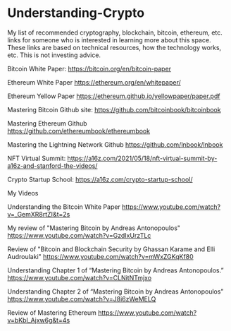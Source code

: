 # Understanding-Crypto
My list of recommended cryptography, blockchain, bitcoin, ethereum, etc. links for someone who is interested in learning more about this space.  These links are based on technical resources, how the technology works, etc.  This is not investing advice.


Bitcoin White Paper: https://bitcoin.org/en/bitcoin-paper

Ethereum White Paper https://ethereum.org/en/whitepaper/

Ethereum Yellow Paper https://ethereum.github.io/yellowpaper/paper.pdf

Mastering Bitcoin Github site: https://github.com/bitcoinbook/bitcoinbook

Mastering Ethereum Github https://github.com/ethereumbook/ethereumbook

Mastering the Lightning Network Github https://github.com/lnbook/lnbook

NFT Virtual Summit: https://a16z.com/2021/05/18/nft-virtual-summit-by-a16z-and-stanford-the-videos/

Crypto Startup School: https://a16z.com/crypto-startup-school/


My Videos


Understanding the Bitcoin White Paper https://www.youtube.com/watch?v=_GemXR8rtZI&t=2s

My review of "Mastering Bitcoin by Andreas Antonopoulos" https://www.youtube.com/watch?v=GzdIxUrzTLc

Review of "Bitcoin and Blockchain Security by Ghassan Karame and Elli Audroulaki" https://www.youtube.com/watch?v=mWxZGKqKf80

Understanding Chapter 1 of “Mastering Bitcoin by Andreas Antonopoulos.” https://www.youtube.com/watch?v=CLNitNTmjxo

Understanding Chapter 2 of “Mastering Bitcoin by Andreas Antonopoulos” https://www.youtube.com/watch?v=J8i6zWeMELQ

Review of Mastering Ethereum https://www.youtube.com/watch?v=bKbl_Ajxw6g&t=4s





